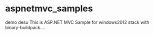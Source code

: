 # aspnetmvc_samples
demo desu
This is ASP.NET MVC Sample for windows2012 stack with binary-buildpack....
